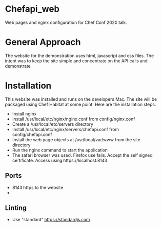 # Chefapi_web
Web pages and nginx configuration for Chef Conf 2020 talk.

# General Approach
The website for the demonstration uses html, javascript and css files. The intent
was to keep the site simple and concentrate on the API calls and demonstrate

# Installation
This website was installed and runs on the developers Mac. The site will be
packaged using Chef Habitat at some point. Here are the installation steps.
* Install nginx
* Install /usr/local/etc/nginx/nginx.conf from config/nginx.conf
* Create a /usr/local/etc/servers directory
* Install /usr/local/etc/nginx/servers/chefapi.conf from config/chefapi.conf
* Install the web page objects at /usr/local/var/www from the site directory
* Run the nginx command to start the application
* The safari browser was used. Firefox use fails. Accept the self signed certificate.  Access using https://localhost:8143

## Ports
* 8143 https to the website
* 

## Linting
* Use "standard" https://standardjs.com
